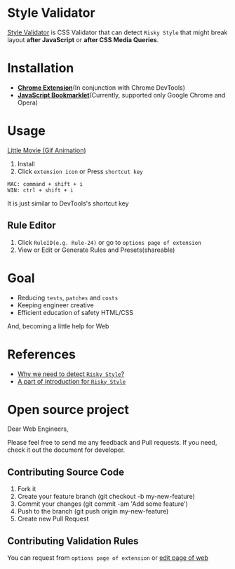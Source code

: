 
Style Validator
============================

[Style Validator](http://style-validator.github.io)
 is CSS Validator that can detect `Risky Style` that might break layout **after JavaScript** or **after CSS Media Queries**.

# Installation

- **[Chrome Extension](https://chrome.google.com/webstore/detail/style-validator/aaeahhnjkelemfcdmkcpaggdhfaffeod)**(In conjunction with Chrome DevTools)
- **[JavaScript Bookmarklet](http://style-validator.github.io/)**(Currently, supported only Google Chrome and Opera)

# Usage

[Little Movie (Gif Animation)](http://style-validator.github.io/gif_animations/demo.gif)

1. Install
2. Click `extension icon` or Press `shortcut key`

```
MAC: command + shift + i
WIN: ctrl + shift + i
```
It is just similar to DevTools's shortcut key

## Rule Editor

1. Click `RuleID(e.g. Rule-24)` or go to `options page of extension`
2. View or Edit or Generate Rules and Presets(shareable)

# Goal

- Reducing `tests`, `patches` and `costs`
- Keeping engineer creative
- Efficient education of safety HTML/CSS

And, becoming a little help for Web

# References

- [Why we need to detect `Risky Style`?](https://github.com/Style-Validator/style-validator.github.io/blob/master/why.md)
- [A part of introduction for `Risky Style`
](https://github.com/Style-Validator/style-validator.github.io/blob/master/riskystyles.md)

# Open source project

Dear Web Engineers,

Please feel free to send me any feedback and Pull requests.
If you need, check it out the document for developer.

## Contributing Source Code

1. Fork it
2. Create your feature branch (git checkout -b my-new-feature)
3. Commit your changes (git commit -am 'Add some feature')
4. Push to the branch (git push origin my-new-feature)
5. Create new Pull Request

## Contributing Validation Rules

You can request from `options page of extension` or [edit page of web](http://style-validator.github.io/extension/options.html)
